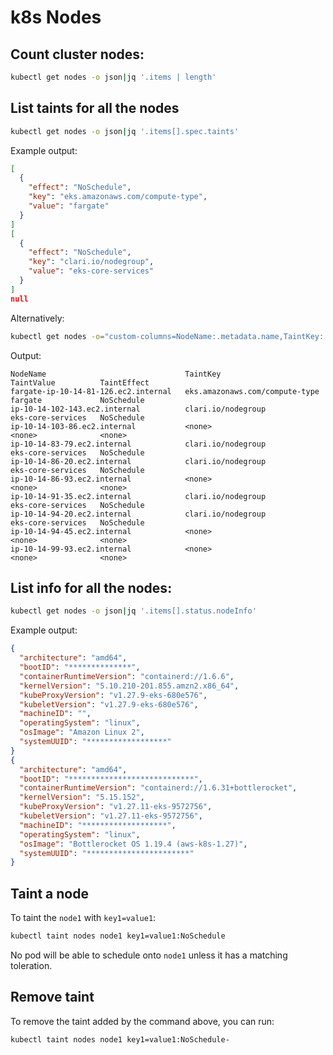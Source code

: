 # k8s Nodes

## Count cluster nodes:

```sh
kubectl get nodes -o json|jq '.items | length'
```

## List taints for all the nodes

```sh
kubectl get nodes -o json|jq '.items[].spec.taints'
```
Example output:

```json
[
  {
    "effect": "NoSchedule",
    "key": "eks.amazonaws.com/compute-type",
    "value": "fargate"
  }
]
[
  {
    "effect": "NoSchedule",
    "key": "clari.io/nodegroup",
    "value": "eks-core-services"
  }
]
null
```

Alternatively:
```sh
kubectl get nodes -o="custom-columns=NodeName:.metadata.name,TaintKey:.spec.taints[*].key,TaintValue:.spec.taints[*].value,TaintEffect:.spec.taints[*].effect"
```
Output:
```
NodeName                               TaintKey                         TaintValue          TaintEffect
fargate-ip-10-14-81-126.ec2.internal   eks.amazonaws.com/compute-type   fargate             NoSchedule
ip-10-14-102-143.ec2.internal          clari.io/nodegroup               eks-core-services   NoSchedule
ip-10-14-103-86.ec2.internal           <none>                           <none>              <none>
ip-10-14-83-79.ec2.internal            clari.io/nodegroup               eks-core-services   NoSchedule
ip-10-14-86-20.ec2.internal            clari.io/nodegroup               eks-core-services   NoSchedule
ip-10-14-86-93.ec2.internal            <none>                           <none>              <none>
ip-10-14-91-35.ec2.internal            clari.io/nodegroup               eks-core-services   NoSchedule
ip-10-14-94-20.ec2.internal            clari.io/nodegroup               eks-core-services   NoSchedule
ip-10-14-94-45.ec2.internal            <none>                           <none>              <none>
ip-10-14-99-93.ec2.internal            <none>                           <none>              <none>
```

## List info for all the nodes:

```sh
kubectl get nodes -o json|jq '.items[].status.nodeInfo'
```

Example output:

```json
{
  "architecture": "amd64",
  "bootID": "**************",
  "containerRuntimeVersion": "containerd://1.6.6",
  "kernelVersion": "5.10.210-201.855.amzn2.x86_64",
  "kubeProxyVersion": "v1.27.9-eks-680e576",
  "kubeletVersion": "v1.27.9-eks-680e576",
  "machineID": "",
  "operatingSystem": "linux",
  "osImage": "Amazon Linux 2",
  "systemUUID": "******************"
}
{
  "architecture": "amd64",
  "bootID": "****************************",
  "containerRuntimeVersion": "containerd://1.6.31+bottlerocket",
  "kernelVersion": "5.15.152",
  "kubeProxyVersion": "v1.27.11-eks-9572756",
  "kubeletVersion": "v1.27.11-eks-9572756",
  "machineID": "*******************",
  "operatingSystem": "linux",
  "osImage": "Bottlerocket OS 1.19.4 (aws-k8s-1.27)",
  "systemUUID": "***********************"
}
```

## Taint a node

To taint the `node1` with `key1=value1`:
```sh
kubectl taint nodes node1 key1=value1:NoSchedule
```
No pod will be able to schedule onto `node1` unless it has a matching
toleration.

## Remove taint

To remove the taint added by the command above, you can run:

```sh
kubectl taint nodes node1 key1=value1:NoSchedule-
```
